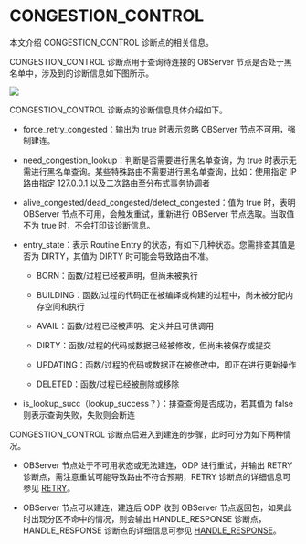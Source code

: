 # CONGESTION_CONTROL

本文介绍 CONGESTION_CONTROL 诊断点的相关信息。

CONGESTION_CONTROL 诊断点用于查询待连接的 OBServer 节点是否处于黑名单中，涉及到的诊断信息如下图所示。

![](./600.congestion-control-01)

CONGESTION_CONTROL 诊断点的诊断信息具体介绍如下。

* force_retry_congested：输出为 true 时表示忽略 OBServer 节点不可用，强制建连。

* need_congestion_lookup：判断是否需要进行黑名单查询，为 true 时表示无需进行黑名单查询。某些特殊路由不需要进行黑名单查询，比如：使用指定 IP 路由指定 127.0.0.1 以及二次路由至分布式事务协调者

* alive_congested/dead_congested/detect_congested：值为 true 时，表明 OBServer 节点不可用，会触发重试，重新进行 OBServer 节点选取。当取值不为 true 时，不会打印该诊断信息。

* entry_state：表示 Routine Entry 的状态，有如下几种状态。您需排查其值是否为 DIRTY，其值为 DIRTY 时可能会导致路由不准。
  
  * BORN：函数/过程已经被声明，但尚未被执行
  
  * BUILDING：函数/过程的代码正在被编译或构建的过程中，尚未被分配内存空间和执行
  
  * AVAIL：函数/过程已经被声明、定义并且可供调用
  
  * DIRTY：函数/过程的代码或数据已经被修改，但尚未被保存或提交
  
  * UPDATING：函数/过程的代码或数据正在被修改中，即正在进行更新操作
  
  * DELETED：函数/过程已经被删除或移除

* is_lookup_succ（lookup_success？）：排查查询是否成功，若其值为 false 则表示查询失败，失败则会断连

<!-- * entry_exist：表示该 OBServer 节点对应的 Congestion Entry 是否存在。 -->

CONGESTION_CONTROL 诊断点后进入到建连的步骤，此时可分为如下两种情况。

* OBServer 节点处于不可用状态或无法建连，ODP 进行重试，并输出 RETRY 诊断点，需注意重试可能导致路由不符合预期，RETRY 诊断点的详细信息可参见 [RETRY](./700.retry.md)。

* OBServer 节点可以建连，建连后 ODP 收到 OBServer 节点返回包，如果此时出现分区不命中的情况，则会输出 HANDLE_RESPONSE 诊断点，HANDLE_RESPONSE 诊断点的详细信息可参见 [HANDLE_RESPONSE](./800.handle-respons.md)。
